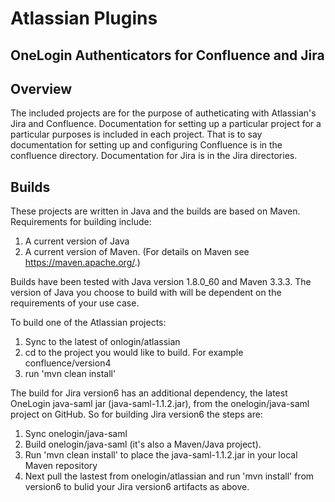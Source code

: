 # Atlassian Plugins
## OneLogin Authenticators for Confluence and Jira

Overview
-----
The included projects are for the purpose of autheticating with Atlassian's Jira and Confluence. 
Documentation for setting up a particular project for a particular purposes is included in each project. 
That is to say documentation for setting up and configuring Confluence is in the confluence directory. 
Documentation for Jira is in the Jira directories.


Builds
-----
These projects are written in Java and the builds are based on Maven. Requirements for building include:

1. A current version of Java
2. A current version of Maven. (For details on Maven see https://maven.apache.org/.)

Builds have been tested with Java version 1.8.0_60 and Maven 3.3.3. The version of Java you choose to build with will be dependent on the requirements of your use case.

To build one of the Atlassian projects:

1. Sync to the latest of onlogin/atlassian
2. cd to the project you would like to build. For example confluence/version4
3. run 'mvn clean install'


The build for Jira version6 has an additional dependency, the latest OneLogin java-saml jar (java-saml-1.1.2.jar), from the onelogin/java-saml project on GitHub. So for building Jira version6 the steps are: 

1. Sync onelogin/java-saml
2. Build onelogin/java-saml (it's also a Maven/Java project). 
3. Run 'mvn clean install' to place the java-saml-1.1.2.jar in your local Maven repository
4. Next pull the lastest from onelogin/atlassian and run 'mvn install' from version6 to bulid your Jira version6 artifacts as above.

